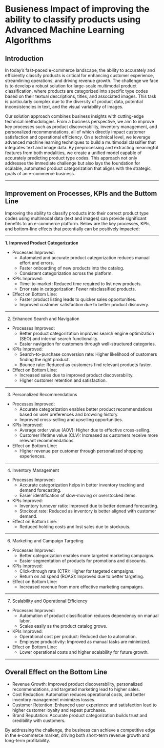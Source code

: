 # Busieness Impact of improving the ability to classify products using Advanced Machine Learning Algorithms

## Introduction

In today’s fast-paced e-commerce landscape, the ability to accurately and efficiently classify products is critical for enhancing customer experience, streamlining operations, and driving revenue growth. The challenge we face is to develop a robust solution for large-scale multimodal product classification, where products are categorized into specific type codes based on their textual descriptions, titles, and associated images. This task is particularly complex due to the diversity of product data, potential inconsistencies in text, and the visual variability of images.

Our solution approach combines business insights with cutting-edge technical methodologies. From a business perspective, we aim to improve key processes such as product discoverability, inventory management, and personalized recommendations, all of which directly impact customer satisfaction and operational efficiency. On a technical level, we leverage advanced machine learning techniques to build a multimodal classifier that integrates text and image data. By preprocessing and extracting meaningful features from both modalities, we create a unified model capable of accurately predicting product type codes. This approach not only addresses the immediate challenge but also lays the foundation for scalable, automated product categorization that aligns with the strategic goals of an e-commerce business.

***

## Improvement on Processes, KPIs and the Buttom Line

Improving the ability to classify products into their correct product type codes using multimodal data (text and images) can provide significant benefits to an e-commerce platform. Below are the key processes, KPIs, and bottom-line effects that potentially can be positively impacted:

***

**1. Improved Product Categorization**
- Processes Improved:
  - Automated and accurate product categorization reduces manual effort and errors.
  - Faster onboarding of new products into the catalog.
  - Consistent categorization across the platform.
- KPIs Improved:
  - Time-to-market: Reduced time required to list new products.
  - Error rate in categorization: Fewer misclassified products.
- Effect on Bottom Line:
  - Faster product listing leads to quicker sales opportunities.
  - Improved customer satisfaction due to better product discovery.

***

2. Enhanced Search and Navigation
- Processes Improved:
  - Better product categorization improves search engine optimization (SEO) and internal search functionality.
  - Easier navigation for customers through well-structured categories.
- KPIs Improved:
  - Search-to-purchase conversion rate: Higher likelihood of customers finding the right product.
  - Bounce rate: Reduced as customers find relevant products faster.
- Effect on Bottom Line:
  - Increased sales due to improved product discoverability.
  - Higher customer retention and satisfaction.

***

3. Personalized Recommendations
- Processes Improved:
  - Accurate categorization enables better product recommendations based on user preferences and browsing history.
  - Improved cross-selling and upselling opportunities.
- KPIs Improved:
  - Average order value (AOV): Higher due to effective cross-selling.
  - Customer lifetime value (CLV): Increased as customers receive more relevant recommendations.
- Effect on Bottom Line:
  - Higher revenue per customer through personalized shopping experiences.
 
***

4. Inventory Management
- Processes Improved:
  - Accurate categorization helps in better inventory tracking and demand forecasting.
  - Easier identification of slow-moving or overstocked items.
- KPIs Improved:
  - Inventory turnover ratio: Improved due to better demand forecasting.
  - Stockout rate: Reduced as inventory is better aligned with customer demand.
- Effect on Bottom Line:
  - Reduced holding costs and lost sales due to stockouts.
 
 ***

6. Marketing and Campaign Targeting
- Processes Improved:
  - Better categorization enables more targeted marketing campaigns.
  - Easier segmentation of products for promotions and discounts.
- KPIs Improved:
  - Click-through rate (CTR): Higher for targeted campaigns.
  - Return on ad spend (ROAS): Improved due to better targeting.
- Effect on Bottom Line:
  - Increased revenue from more effective marketing campaigns.

***

7. Scalability and Operational Efficiency
- Processes Improved:
  - Automation of product classification reduces dependency on manual labor.
  - Scales easily as the product catalog grows.
- KPIs Improved:
  - Operational cost per product: Reduced due to automation.
  - Employee productivity: Improved as manual tasks are minimized.
- Effect on Bottom Line:
  - Lower operational costs and higher scalability for future growth.
 
***

## Overall Effect on the Bottom Line

- Revenue Growth: Improved product discoverability, personalized recommendations, and targeted marketing lead to higher sales.
- Cost Reduction: Automation reduces operational costs, and better inventory management minimizes losses.
- Customer Retention: Enhanced user experience and satisfaction lead to higher customer loyalty and repeat purchases.
- Brand Reputation: Accurate product categorization builds trust and credibility with customers.

By addressing the challenge, the business can achieve a competitive edge in the e-commerce market, driving both short-term revenue growth and long-term profitability.

